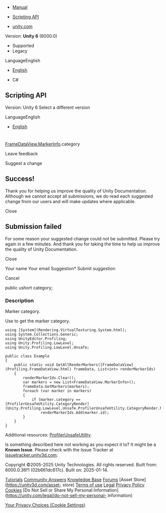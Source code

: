 [ ]()

  * [Manual](../Manual/index.html)
  * [Scripting API](../ScriptReference/index.html)

  * [unity.com](https://unity.com/)

Version: **Unity 6** (6000.0)

  * Supported
  * Legacy

LanguageEnglish

  * [English]()

  * C#

[ ](https://docs.unity3d.com)

## Scripting API

Version: Unity 6 Select a different version

LanguageEnglish

  * [English]()

#
[FrameDataView.MarkerInfo](Profiling.FrameDataView.MarkerInfo.html).category

Leave feedback

Suggest a change

## Success!

Thank you for helping us improve the quality of Unity Documentation. Although
we cannot accept all submissions, we do read each suggested change from our
users and will make updates where applicable.

Close

## Submission failed

For some reason your suggested change could not be submitted. Please <a>try
again</a> in a few minutes. And thank you for taking the time to help us
improve the quality of Unity Documentation.

Close

Your name Your email Suggestion* Submit suggestion

Cancel

[ ]()

public ushort category;

### Description

Marker category.

Use to get the marker category.

    
    
    using [System](Rendering.VirtualTexturing.System.html);
    using System.Collections.Generic;
    using UnityEditor.Profiling;
    using Unity.Profiling.LowLevel;
    using Unity.Profiling.LowLevel.Unsafe;  
      
    public class Example
    {
        public static void GetAllRenderMarkers([FrameDataView](Profiling.FrameDataView.html) frameData, List<int> renderMarkerIds)
        {
            renderMarkerIds.Clear();
            var markers = new List<FrameDataView.MarkerInfo>();
            frameData.GetMarkers(markers);
            foreach (var marker in markers)
            {
                if (marker.category == [ProfilerUnsafeUtility.CategoryRender](Unity.Profiling.LowLevel.Unsafe.ProfilerUnsafeUtility.CategoryRender.html))
                    renderMarkerIds.Add(marker.id);
            }
        }
    }
    

Additional resources:
[ProfilerUnsafeUtility](Unity.Profiling.LowLevel.Unsafe.ProfilerUnsafeUtility.html).

Is something described here not working as you expect it to? It might be a
**Known Issue**. Please check with the Issue Tracker at
[issuetracker.unity3d.com](https://issuetracker.unity3d.com).

Copyright ©2005-2025 Unity Technologies. All rights reserved. Built from:
6000.0.36f1 (02b661dc617c). Built on: 2025-01-14.

[Tutorials](https://unity3d.com/learn) [Community
Answers](https://answers.unity3d.com) [Knowledge
Base](https://support.unity3d.com/hc/en-us)
[Forums](https://forum.unity3d.com) [Asset Store](https://unity3d.com/asset-
store) [Terms of use](https://docs.unity3d.com/Manual/TermsOfUse.html)
[Legal](https://unity.com/legal) [Privacy
Policy](https://unity.com/legal/privacy-policy)
[Cookies](https://unity.com/legal/cookie-policy) [Do Not Sell or Share My
Personal Information](https://unity.com/legal/do-not-sell-my-personal-
information)

[Your Privacy Choices (Cookie Settings)](javascript:void\(0\);)

